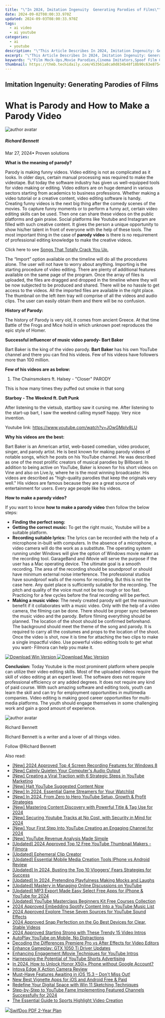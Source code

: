 ```yaml
---
title: "\"In 2024, Imitation Ingenuity  Generating Parodies of Films\""
date: 2024-09-02T08:00:33.970Z
updated: 2024-09-03T08:00:33.970Z
tags:
  - ai video
  - ai youtube
categories:
  - ai
  - youtube
description: "\"This Article Describes In 2024, Imitation Ingenuity: Generating Parodies of Films\""
excerpt: "\"This Article Describes In 2024, Imitation Ingenuity: Generating Parodies of Films\""
keywords: "\"Film Mock-Ups,Movie Parodies,Cinema Imitators,Spoof Film Creation,Laughable Film Fakes,Cinematic Caricatures,Copycat Movies\""
thumbnail: https://thmb.techidaily.com/453561a8ca0d834b48f18b90c63e8754b707ad468e25eb7e04a5333cdbe19d66.jpg
---
```


## Imitation Ingenuity: Generating Parodies of Films

# What is Parody and How to Make a Parody Video

![author avatar](https://images.wondershare.com/filmora/article-images/richard-bennett.jpg)

##### Richard Bennett

 Mar 27, 2024• Proven solutions

**What is the meaning of parody?**

Parody is making funny videos. Video editing is not as complicated as it looks. In older days, certain manual processing was required to make the videotape. But today the software industry has given us well-equipped tools for video making or editing. Video editors are on huge demand in various sectors starting from academics to business professions. Whether making a video tutorial or a creative content, video editing software is handy. Creating funny videos is the next big thing after the comedy scenes of the movies. To capture funny moments or to perform a funny act, certain video editing skills can be used. Then one can share these videos on the public platforms and gain praise. Social platforms like Youtube and Instagram are filled with such creative content. It gives the person a unique opportunity to show his/her talent in front of everyone with the help of these tools. The most important thing in the case of **parody video** is there is no requirement of professional editing knowledge to make the creative videos.

Click here to see [Songs That Totally Crack You Up.](https://tools.techidaily.com/wondershare/filmora/download/)

The “Import” option available on the timeline will do all the procedures alone. The user will not have to worry about anything. Importing is the starting procedure of video editing. There are plenty of additional features available on the same page of the program. Once the array of files is uploaded, the files are dragged and dropped in the timeline where they will be now subjected to be produced and shared. There will be no hassle to get access to the videos. All the imported files are available in the right place. The thumbnail on the left item tray will comprise of all the videos and audio clips. The user can easily obtain them and there will be no confusion.

**History of Parody:**

The history of Parody is very old, it comes from ancient Greece. At that time Battle of the Frogs and Mice hold in which unknown poet reproduces the epic style of Homer.

**Successful influencer of music video parody- Bart Baker**

Bart Baker is the king of the video parody. **Bart Baker** has his own YouTube channel and there you can find his videos. Few of his videos have followers more than 100 million.

**Few of his videos are as below:**

1. The Chainsmokers ft. Halsey - "Closer" PARODY

 This is how many times they puffed out smoke in that song

**Starboy - The Weeknd ft. Daft Punk**

After listening to the vietsub, startboy saw it cursing me. After listening to the start-up bart, I saw the weeknd calling myself happy. Very nice invention.

Youtube link: <https://www.youtube.com/watch?v=JOwGMpIv8LU>

**Why his videos are the best:**

Bart Baker is an American artist, web-based comedian, video producer, singer, and parody artist. He is best known for making parody videos of notable songs, which he posts on his YouTube channel. He was described as one of the most prolific creators of musical parodies by Billboard. In addition to being active on YouTube, Baker is known for his short videos on Vine and also on Live.ly, where he is the most winning broadcaster. His videos are described as "high-quality parodies that keep the originals very well." His videos are famous because they are a great source of entertainment for users. Every age people like his videos.

**How to make a parody video?**

If you want to know **how to make a parody video** then follow the below steps:

* **Finding the perfect song:**
* **Getting the correct music:** To get the right music, Youtube will be a suitable platform.
* **Recording suitable lyrics:** The lyrics can be recorded with the help of a microphone in-built with computers. In the absence of a microphone, a video camera will do the work as a substitute. The operating system running under Windows will give the option of Windows movie maker as the recording tool. GarageBand and iMovie will serve the purpose if the user has a Mac operating device. The ultimate goal is a smooth recording. The area of the recording should be soundproof or should have minimum external noise interference. The professional studios have soundproof walls of the rooms for recording. But this is not the case here. Any quiet place is sufficiently suitable for the recording. The pitch and quality of the voice must not be too rough or too fast. Practicing for a few cycles before the final recording will be perfect.
* **Making a music video:** The newly created parody will get the maximum benefit if it collaborates with a music video. Only with the help of a video camera, the filming can be done. There should be proper sync between the music video and the parody. Before filming everything should be planned. The location of the shoot should be confirmed beforehand. The background should meet the theme of the song and parody. It is required to carry all the costumes and props to the location of the shoot. Once the video is shot, now it is time for attaching the two clips to make a single impactful video. Use powerful video editing tools to get what you want- Filmora can help you make it.

[![Download Win Version](https://images.wondershare.com/filmora/guide/download-btn-win.jpg) ](https://tools.techidaily.com/wondershare/filmora/download/) [![Download Mac Version](https://images.wondershare.com/filmora/guide/download-btn-mac.jpg) ](https://tools.techidaily.com/wondershare/filmora/download/)

**Conclusion:** Today Youtube is the most prominent platform where people can utilize their video editing skills. Most of the uploaded videos require the skill of video editing at an expert level. The software does not require professional efficiency or any added degrees. It does not require any kind of paid course. With such amazing software and editing tools, youth can learn the skill and can try for employment opportunities in multimedia companies. Video editing is making good career opportunities for multi-media platforms. The youth should engage themselves in some challenging work and gain a good amount of experience.

![author avatar](https://images.wondershare.com/filmora/article-images/richard-bennett.jpg)

Richard Bennett

Richard Bennett is a writer and a lover of all things video.

Follow @Richard Bennett


<ins class="adsbygoogle"
     style="display:block"
     data-ad-format="autorelaxed"
     data-ad-client="ca-pub-7571918770474297"
     data-ad-slot="1223367746"></ins>



<ins class="adsbygoogle"
     style="display:block"
     data-ad-client="ca-pub-7571918770474297"
     data-ad-slot="8358498916"
     data-ad-format="auto"
     data-full-width-responsive="true"></ins>

<span class="atpl-alsoreadstyle">Also read:</span>
<div><ul>
<li><a href="https://desktop-recording.techidaily.com/new-2024-approved-top-4-screen-recording-features-for-windows-8/"><u>[New] 2024 Approved  Top 4 Screen Recording Features for Windows 8</u></a></li>
<li><a href="https://fox-glue.techidaily.com/new-calmly-quieten-your-computers-audio-output/"><u>[New] Calmly Quieten Your Computer's Audio Output</u></a></li>
<li><a href="https://youtube-lab.techidaily.com/reating-a-viral-traction-with-6-strategic-steps-in-youtube-marketing/"><u>[New] Creating a Viral Traction with 6 Strategic Steps in YouTube Marketing</u></a></li>
<li><a href="https://youtube-lab.techidaily.com/alt-youtube-suggested-content-now/"><u>[New] Halt YouTube Suggested Content Now</u></a></li>
<li><a href="https://youtube-lab.techidaily.com/n-2024-essential-game-streamers-for-your-watchlist/"><u>[New] In 2024, Essential Game Streamers for Your Watchlist</u></a></li>
<li><a href="https://youtube-lab.techidaily.com/n-2024-from-zero-to-hero-youtube-setup-growth-and-profit-strategies/"><u>[New] In 2024, From Zero to Hero  YouTube Setup, Growth & Profit Strategies</u></a></li>
<li><a href="https://youtube-lab.techidaily.com/astering-content-discovery-with-powerful-title-and-tag-use-for-2024/"><u>[New] Mastering Content Discovery with Powerful Title & Tag Use for 2024</u></a></li>
<li><a href="https://youtube-lab.techidaily.com/ecuring-youtube-tracks-at-no-cost-with-security-in-mind-for-2024/"><u>[New] Securing Youtube Tracks at No Cost, with Security in Mind for 2024</u></a></li>
<li><a href="https://youtube-lab.techidaily.com/our-first-step-into-youtube-creating-an-engaging-channel-for-2024/"><u>[New] Your First Step Into YouTube  Creating an Engaging Channel for 2024</u></a></li>
<li><a href="https://youtube-lab.techidaily.com/outube-revenue-analysis-made-simple/"><u>[New] YouTube Revenue Analysis Made Simple</u></a></li>
<li><a href="https://youtube-lab.techidaily.com/ed-2024-approved-top-12-free-youtube-thumbnail-makers-filmora/"><u>[Updated] 2024 Approved  Top 12 Free YouTube Thumbnail Makers - Filmora</u></a></li>
<li><a href="https://youtube-lab.techidaily.com/ed-ephemeral-clip-creator/"><u>[Updated] Ephemeral Clip Creator</u></a></li>
<li><a href="https://youtube-lab.techidaily.com/ed-essential-mobile-media-creation-tools-iphone-vs-android-review/"><u>[Updated] Essential Mobile Media Creation Tools  IPhone vs Android Review</u></a></li>
<li><a href="https://youtube-lab.techidaily.com/ed-in-2024-busting-the-top-10-vloggers-fears-strategies-for-success/"><u>[Updated] In 2024, Busting the Top 10 Vloggers' Fears  Strategies for Success</u></a></li>
<li><a href="https://youtube-lab.techidaily.com/ed-in-2024-pretending-playfulness-making-mocks-and-laughs/"><u>[Updated] In 2024, Pretending Playfulness  Making Mocks and Laughs</u></a></li>
<li><a href="https://youtube-lab.techidaily.com/ed-mastery-in-managing-online-discussions-on-youtube/"><u>[Updated] Mastery in Managing Online Discussions on YouTube</u></a></li>
<li><a href="https://youtube-lab.techidaily.com/ed-mp3-export-made-easy-select-free-apps-for-iphone-and-youtube-for-2024/"><u>[Updated] MP3 Export Made Easy  Select Free Apps for iPhone & YouTube for 2024</u></a></li>
<li><a href="https://youtube-lab.techidaily.com/ed-youtube-masterclass-beginners-kit-free-courses-collection/"><u>[Updated] YouTube Masterclass Beginners Kit  Free Courses Collection</u></a></li>
<li><a href="https://youtube-lab.techidaily.com/approved-embedding-spotify-content-into-a-youtube-music-list/"><u>2024 Approved  Embedding Spotify Content Into a YouTube Music List</u></a></li>
<li><a href="https://youtube-lab.techidaily.com/approved-explore-these-seven-sources-for-youtube-sound-effects/"><u>2024 Approved  Explore These Seven Sources for YouTube Sound Effects</u></a></li>
<li><a href="https://extra-skills.techidaily.com/2024-approved-snap-perfection-on-the-go-best-devices-for-clear-stable-videos/"><u>2024 Approved  Snap Perfection on the Go  Best Devices for Clear, Stable Videos</u></a></li>
<li><a href="https://youtube-lab.techidaily.com/approved-starting-strong-with-these-trendy-15-video-intros/"><u>2024 Approved  Starting Strong with These Trendy 15 Video Intros</u></a></li>
<li><a href="https://youtube-lab.techidaily.com/lay-youtube-on-mobile-no-distractions/"><u>AutoPlay YouTube on Mobile, No Distractions</u></a></li>
<li><a href="https://ai-vdieo-software.techidaily.com/decoding-the-differences-premiere-pro-vs-after-effects-for-video-editors/"><u>Decoding the Differences Premiere Pro vs After Effects for Video Editors</u></a></li>
<li><a href="https://driver-install.techidaily.com/enhance-gameplay-gtx-1050-ti-driver-updates/"><u>Enhance Gameplay: GTX 1050 Ti Driver Updates</u></a></li>
<li><a href="https://youtube-lab.techidaily.com/cing-engagement-imovie-techniques-for-youtube-intros/"><u>Enhancing Engagement  IMovie Techniques for YouTube Intros</u></a></li>
<li><a href="https://youtube-lab.techidaily.com/ssing-the-potential-of-youtube-shorts-advertising/"><u>Harnessing the Potential of YouTube Shorts Advertising</u></a></li>
<li><a href="https://unlock-android.techidaily.com/in-2024-how-to-unlock-honor-x50iplus-phone-without-google-account-by-drfone-android/"><u>In 2024, How to Unlock Honor X50i+ Phone without Google Account?</u></a></li>
<li><a href="https://extra-hints.techidaily.com/intova-edge-x-action-camera-review/"><u>Intova Edge X Action Camera Review</u></a></li>
<li><a href="https://fox-that.techidaily.com/1721480289703-must-have-features-awaiting-in-ios-153-dont-miss-out/"><u>Must-Have Features Awaiting in iOS 15.3 – Don't Miss Out!</u></a></li>
<li><a href="https://ai-vdieo-software.techidaily.com/new-best-vignette-apps-for-ios-and-android-free-and-paid/"><u>New Best Vignette Apps for iOS and Android Free & Paid</u></a></li>
<li><a href="https://win11-tips.techidaily.com/redefine-your-digital-space-with-win-11-sketching-techniques/"><u>Redefine Your Digital Space with Win 11 Sketching Techniques</u></a></li>
<li><a href="https://youtube-lab.techidaily.com/by-step-to-youtube-fame-implementing-featured-channels-successfully-for-2024/"><u>Step-by-Step to YouTube Fame  Implementing Featured Channels Successfully for 2024</u></a></li>
<li><a href="https://youtube-lab.techidaily.com/ssential-guide-to-sports-highlight-video-creation/"><u>The Essential Guide to Sports Highlight Video Creation</u></a></li>
</ul></div>

<!-- affiliate ads begin -->
<a href="https://purchase.swifdoo.com/order/checkout.php?PRODS=40002580&QTY=1&AFFILIATE=108875&CART=1"><img src="https://secure.avangate.com/images/merchant/8b932759a5a04ddb34bf79e3f9072e4b/products/3_Product%20box%20white-1024x1024.png" border="0">SwifDoo PDF 2-Year Plan</a>
<!-- affiliate ads end -->